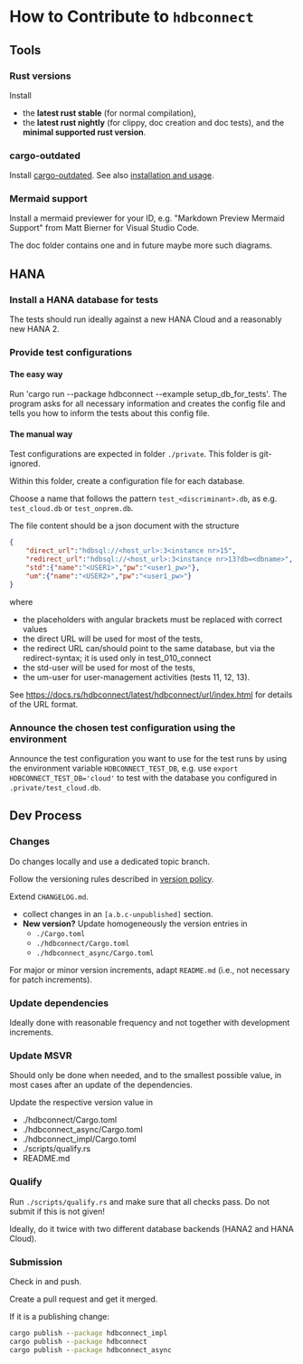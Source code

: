 # How to Contribute to `hdbconnect`

## Tools

### Rust versions

Install

- the **latest rust stable** (for normal compilation),
- the **latest rust nightly** (for clippy, doc creation and doc tests),
  and the **minimal supported rust version**.

### cargo-outdated

Install [cargo-outdated](https://github.com/kbknapp/cargo-outdated).
See also [installation and usage](https://github.com/kbknapp/cargo-outdated/blob/master/README.md#installation-and-usage).

### Mermaid support

Install a mermaid previewer for your ID, e.g. "Markdown Preview Mermaid Support" from Matt Bierner
for Visual Studio Code.

The doc folder contains one and in future maybe more such diagrams.

## HANA

### Install a HANA database for tests

The tests should run ideally against a new HANA Cloud and a reasonably new HANA 2.

### Provide test configurations

#### The easy way

Run 'cargo run --package hdbconnect --example setup_db_for_tests'.
The program asks for all necessary information and creates the config file and tells you
how to inform the tests about this config file.

#### The manual way

Test configurations are expected in folder `./private`. This folder is git-ignored.

Within this folder, create a configuration file for each database.

Choose a name that follows the pattern `test_<discriminant>.db`, as e.g. `test_cloud.db` or `test_onprem.db`.

The file content should be a json document with the structure

```json
{
    "direct_url":"hdbsql://<host_url>:3<instance nr>15",
    "redirect_url":"hdbsql://<host_url>:3<instance nr>13?db=<dbname>",
    "std":{"name":"<USER1>","pw":"<user1_pw>"},
    "um":{"name":"<USER2>","pw":"<user1_pw>"}
}
```

where

- the placeholders with angular brackets must be replaced with correct values
- the direct URL will be used for most of the tests,
- the redirect URL can/should point to the same database, but via the redirect-syntax;
  it is used only in test_010_connect
- the std-user will be used for most of the tests,
- the um-user for user-management activities (tests 11, 12, 13).

See <https://docs.rs/hdbconnect/latest/hdbconnect/url/index.html> for details of the URL format.

### Announce the chosen test configuration using the environment

Announce the test configuration you want to use for the test runs by using the
environment variable `HDBCONNECT_TEST_DB`, e.g. use
`export HDBCONNECT_TEST_DB='cloud'` to test with the database you configured in
`.private/test_cloud.db`.

## Dev Process

### Changes

Do changes locally and use a dedicated topic branch.

Follow the versioning rules described in [version policy](./doc/version_policy.md).

Extend `CHANGELOG.md`.

- collect changes in an `[a.b.c-unpublished]` section.
- **New version?** Update homogeneously the version entries in
  - `./Cargo.toml`
  - `./hdbconnect/Cargo.toml`
  - `./hdbconnect_async/Cargo.toml`

For major or minor version increments, adapt `README.md` (i.e., not necessary for patch increments).

### Update dependencies

Ideally done with reasonable frequency and not together with development increments.

### Update MSVR

Should only be done when needed, and to the smallest possible value,
in most cases after an update of the dependencies.

Update the respective version value in

- ./hdbconnect/Cargo.toml
- ./hdbconnect_async/Cargo.toml
- ./hdbconnect_impl/Cargo.toml
- ./scripts/qualify.rs
- README.md

### Qualify

Run `./scripts/qualify.rs` and make sure that all checks pass. Do not submit if this is not given!

Ideally, do it twice with two different database backends (HANA2 and HANA Cloud).

### Submission

Check in and push.

Create a pull request and get it merged.

If it is a publishing change:

```cmd
cargo publish --package hdbconnect_impl
cargo publish --package hdbconnect
cargo publish --package hdbconnect_async
```
